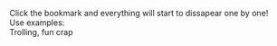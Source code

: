 Click the bookmark and everything will start to dissapear one by one!<br>
Use examples:<br>
Trolling, fun crap
